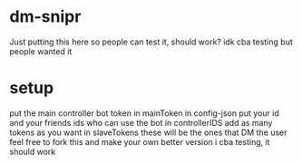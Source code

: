 # dm-snipr
Just putting this here so people can test it, should work? idk cba testing but people wanted it

# setup
put the main controller bot token in mainToken in config-json
put your id and your friends ids who can use the bot in controllerIDS
add as many tokens as you want in slaveTokens these will be the ones that DM the user
feel free to fork this and make your own better version
i cba testing, it should work
